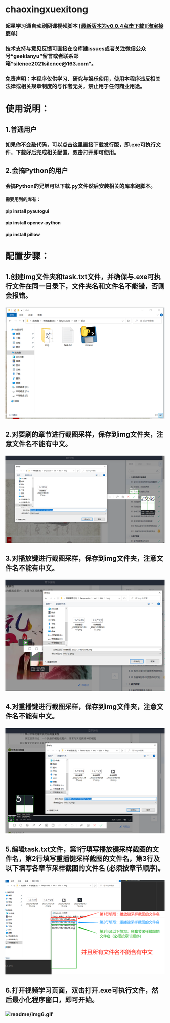 # chaoxingxuexitong
### 超星学习通自动刷网课视频脚本 [[最新版本为v0.0.4点击下载]](https://www.aliyundrive.com/s/TXhHqUw8dE1)[[淘宝接商单]](https://geeklanyu.taobao.com)
### 技术支持与意见反馈可直接在仓库建issues或者关注微信公众号“geeklanyu”留言或者联系邮箱“silence2021silence@163.com”。
### 免责声明：本程序仅供学习、研究与娱乐使用，使用本程序违反相关法律或相关规章制度的与作者无关，禁止用于任何商业用途。

# 使用说明：
## 1.普通用户
### 如果你不会敲代码，可以[点击这里](https://www.aliyundrive.com/s/TXhHqUw8dE1)直接下载发行版，即.exe可执行文件，下载好后完成相关配置，双击打开即可使用。
## 2.会搞Python的用户
### 会搞Python的兄弟可以下载.py文件然后安装相关的库来跑脚本。
#### 需要用到的库有：
#### pip install pyautogui
#### pip install opencv-python
#### pip install pillow

# 配置步骤：
## 1.创建img文件夹和task.txt文件，并确保与.exe可执行文件在同一目录下，文件夹名和文件名不能错，否则会报错。
### ![readme/img1.png](readme/img1.png)
## 2.对要刷的章节进行截图采样，保存到img文件夹，注意文件名不能有中文。
### ![readme/img2.png](readme/img2.png)
## 3.对播放键进行截图采样，保存到img文件夹，注意文件名不能有中文。
### ![readme/img3.png](readme/img3.png)
## 4.对重播键进行截图采样，保存到img文件夹，注意文件名不能有中文。
### ![readme/img4.png](readme/img4.png)
## 5.编辑task.txt文件，第1行填写播放键采样截图的文件名，第2行填写重播键采样截图的文件名，第3行及以下填写各章节采样截图的文件名 (必须按章节顺序)。
### ![readme/img5.png](readme/img5.png)
## 6.打开视频学习页面，双击打开.exe可执行文件，然后最小化程序窗口，即可开始。
### ![readme/img6.gif](readme/img6.gif)
